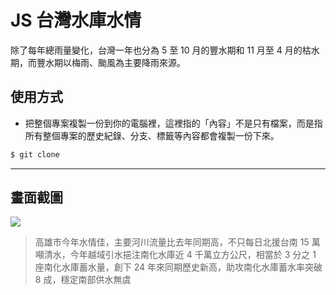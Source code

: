 # JS 台灣水庫水情

除了每年總雨量變化，台灣一年也分為 5 至 10 月的豐水期和 11 月至 4 月的枯水期，而豐水期以梅雨、颱風為主要降雨來源。

## 使用方式
- 把整個專案複製一份到你的電腦裡，這裡指的「內容」不是只有檔案，而是指所有整個專案的歷史紀錄、分支、標籤等內容都會複製一份下來。
```sh
$ git clone
```

----

## 畫面截圖
![](https://i.imgur.com/5wlS8fN.png)
> 高雄市今年水情佳，主要河川流量比去年同期高，不只每日北援台南 15 萬噸清水，今年越域引水挹注南化水庫近 4 千萬立方公尺，相當於 3 分之 1 座南化水庫蓄水量，創下 24 年來同期歷史新高，助攻南化水庫蓄水率突破 8 成，穩定南部供水無虞
